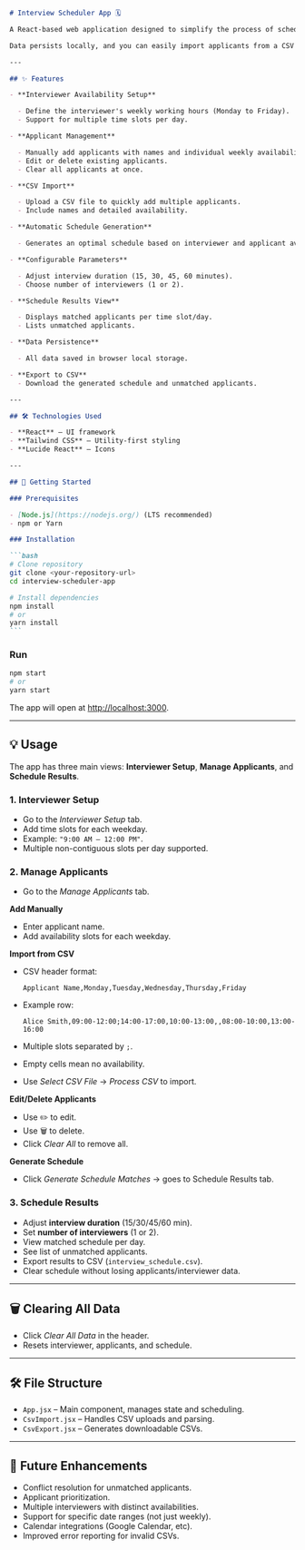 ````markdown
# Interview Scheduler App 🗓️

A React-based web application designed to simplify the process of scheduling interviews between an interviewer and multiple job applicants. It helps you manage interviewer availability, add applicant details, find common time slots, and generate a clear interview schedule.

Data persists locally, and you can easily import applicants from a CSV file and export the final schedule.

---

## ✨ Features

- **Interviewer Availability Setup**

  - Define the interviewer's weekly working hours (Monday to Friday).
  - Support for multiple time slots per day.

- **Applicant Management**

  - Manually add applicants with names and individual weekly availability.
  - Edit or delete existing applicants.
  - Clear all applicants at once.

- **CSV Import**

  - Upload a CSV file to quickly add multiple applicants.
  - Include names and detailed availability.

- **Automatic Schedule Generation**

  - Generates an optimal schedule based on interviewer and applicant availability.

- **Configurable Parameters**

  - Adjust interview duration (15, 30, 45, 60 minutes).
  - Choose number of interviewers (1 or 2).

- **Schedule Results View**

  - Displays matched applicants per time slot/day.
  - Lists unmatched applicants.

- **Data Persistence**

  - All data saved in browser local storage.

- **Export to CSV**
  - Download the generated schedule and unmatched applicants.

---

## 🛠️ Technologies Used

- **React** – UI framework
- **Tailwind CSS** – Utility-first styling
- **Lucide React** – Icons

---

## 🚀 Getting Started

### Prerequisites

- [Node.js](https://nodejs.org/) (LTS recommended)
- npm or Yarn

### Installation

```bash
# Clone repository
git clone <your-repository-url>
cd interview-scheduler-app

# Install dependencies
npm install
# or
yarn install
```
````

### Run

```bash
npm start
# or
yarn start
```

The app will open at [http://localhost:3000](http://localhost:3000).

---

## 💡 Usage

The app has three main views: **Interviewer Setup**, **Manage Applicants**, and **Schedule Results**.

### 1. Interviewer Setup

- Go to the _Interviewer Setup_ tab.
- Add time slots for each weekday.
- Example: `"9:00 AM – 12:00 PM"`.
- Multiple non-contiguous slots per day supported.

### 2. Manage Applicants

- Go to the _Manage Applicants_ tab.

**Add Manually**

- Enter applicant name.
- Add availability slots for each weekday.

**Import from CSV**

- CSV header format:

  ```
  Applicant Name,Monday,Tuesday,Wednesday,Thursday,Friday
  ```

- Example row:

  ```
  Alice Smith,09:00-12:00;14:00-17:00,10:00-13:00,,08:00-10:00,13:00-16:00
  ```

- Multiple slots separated by `;`.
- Empty cells mean no availability.
- Use _Select CSV File_ → _Process CSV_ to import.

**Edit/Delete Applicants**

- Use ✏️ to edit.
- Use 🗑️ to delete.
- Click _Clear All_ to remove all.

**Generate Schedule**

- Click _Generate Schedule Matches_ → goes to Schedule Results tab.

### 3. Schedule Results

- Adjust **interview duration** (15/30/45/60 min).
- Set **number of interviewers** (1 or 2).
- View matched schedule per day.
- See list of unmatched applicants.
- Export results to CSV (`interview_schedule.csv`).
- Clear schedule without losing applicants/interviewer data.

---

## 🗑️ Clearing All Data

- Click _Clear All Data_ in the header.
- Resets interviewer, applicants, and schedule.

---

## 🛠️ File Structure

- `App.jsx` – Main component, manages state and scheduling.
- `CsvImport.jsx` – Handles CSV uploads and parsing.
- `CsvExport.jsx` – Generates downloadable CSVs.

---

## 🚀 Future Enhancements

- Conflict resolution for unmatched applicants.
- Applicant prioritization.
- Multiple interviewers with distinct availabilities.
- Support for specific date ranges (not just weekly).
- Calendar integrations (Google Calendar, etc).
- Improved error reporting for invalid CSVs.

```

```
